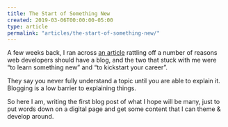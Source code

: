 ```yaml
---
title: The Start of Something New
created: 2019-03-06T00:00:00-05:00
type: article
permalink: "articles/the-start-of-something-new/"
---
```


A few weeks back, I ran across [an article](https://medium.freecodecamp.org/every-developer-should-have-a-blog-heres-why-and-how-to-stick-with-it-5fd55a247fbf) rattling off a number of reasons web developers should have a blog, and the two that stuck with me were “to learn something new” and “to kickstart your career”.

They say you never fully understand a topic until you are able to explain it. Blogging is a low barrier to explaining things.

So here I am, writing the first blog post of what I hope will be many, just to put words down on a digital page and get some content that I can theme & develop around.
